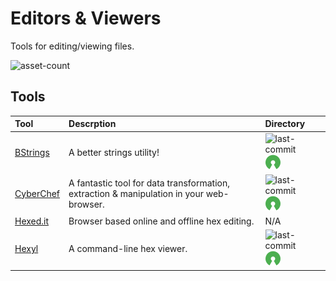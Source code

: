# Editors & Viewers

Tools for editing/viewing files.

![asset-count](https://img.shields.io/badge/Tools%20%26%20Resources%20Available-4-3c85d4?style=for-the-badge)




## Tools

| Tool | Descrption | Directory |
| :--- | :--- | :--- |
| [BStrings](https://github.com/EricZimmerman/bstrings) | A better strings utility! | ![last-commit](https://img.shields.io/github/last-commit/EricZimmerman/bstrings?color=3c85d4&style=flat-square) ![opensource](../icons/opensource.png) |
| [CyberChef](https://github.com/mattnotmax/cyberchef-recipes) | A fantastic tool for data transformation, extraction & manipulation in your web-browser. | ![last-commit](https://img.shields.io/github/last-commit/mattnotmax/cyberchef-recipes?color=3c85d4&style=flat-square) ![opensource](../icons/opensource.png) |
| [Hexed.it](https://hexed.it/) | Browser based online and offline hex editing. | N/A |
| [Hexyl](https://github.com/sharkdp/hexyl) | A command-line hex viewer. | ![last-commit](https://img.shields.io/github/last-commit/sharkdp/hexyl?color=3c85d4&style=flat-square) ![opensource](../icons/opensource.png) |

